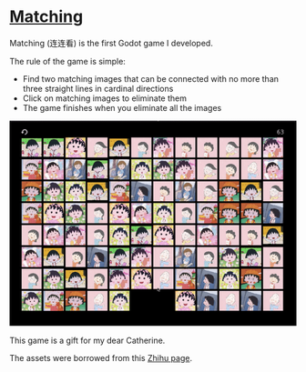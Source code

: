 # [Matching](https://henryrlee.github.io/GodotGames/Matching/)

Matching (连连看) is the first Godot game I developed.

The rule of the game is simple:

* Find two matching images that can be connected with no more than three
straight lines in cardinal directions
* Click on matching images to eliminate them
* The game finishes when you eliminate all the images

[![Matching](docs/images/matching.gif)](https://henryrlee.github.io/GodotGames/Matching/)

This game is a gift for my dear Catherine.

The assets were borrowed from this
[Zhihu page](https://zhuanlan.zhihu.com/p/141303512).

